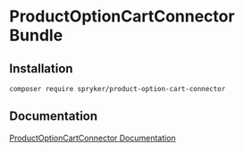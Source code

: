 # ProductOptionCartConnector Bundle

## Installation

```
composer require spryker/product-option-cart-connector
```

## Documentation

[ProductOptionCartConnector Documentation](https://spryker.github.io/product-option-cart-connector/index.html)
